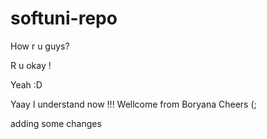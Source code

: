 # softuni-repo

How r u guys?

R u okay !

Yeah :D

Yaay I understand now !!! 
Wellcome from Boryana
Cheers (;

adding some changes
